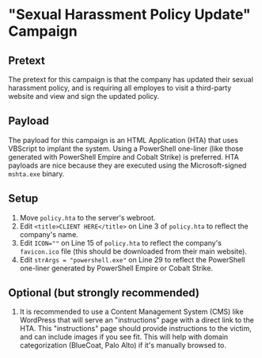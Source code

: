 # "Sexual Harassment Policy Update" Campaign
## Pretext
The pretext for this campaign is that the company has updated their sexual harassment policy, and is requiring all employes to visit a third-party website and view and sign the updated policy.
## Payload
The payload for this campaign is an HTML Application (HTA) that uses VBScript to implant the system. Using a PowerShell one-liner (like those generated with PowerShell Empire and Cobalt Strike) is preferred. HTA payloads are nice because they are executed using the Microsoft-signed `mshta.exe` binary.
## Setup
1. Move `policy.hta` to the server's webroot.
2. Edit `<title>CLIENT HERE</title>` on Line 3 of `policy.hta` to reflect the company's name.
3. Edit `ICON=""` on Line 15 of `policy.hta` to reflect the company's `favicon.ico` file (this should be downloaded from their main website).
4. Edit `strArgs = "powershell.exe"` on Line 29 to reflect the PowerShell one-liner generated by PowerShell Empire or Cobalt Strike.
## Optional (but strongly recommended)
1. It is recommended to use a Content Management System (CMS) like WordPress that will serve an "instructions" page with a direct link to the HTA. This "instructions" page should provide instructions to the victim, and can include images if you see fit. This will help with domain categorization (BlueCoat, Palo Alto) if it's manually browsed to.
